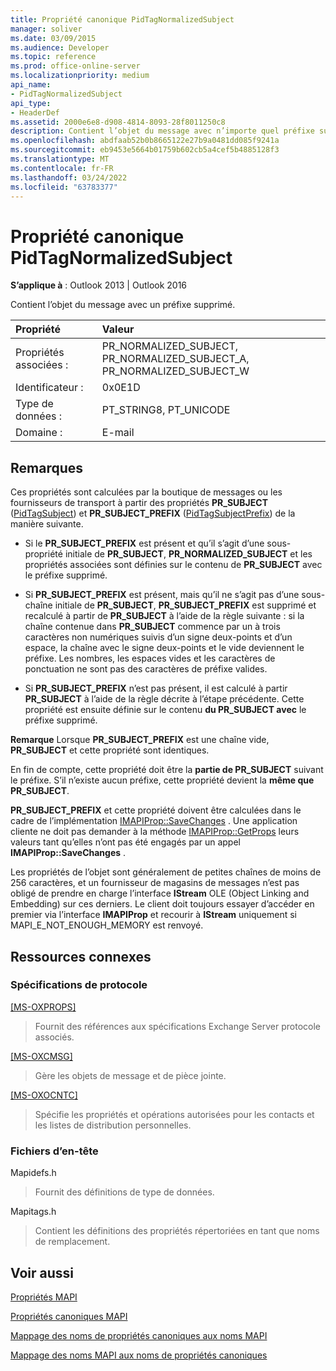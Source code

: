 ```yaml
---
title: Propriété canonique PidTagNormalizedSubject
manager: soliver
ms.date: 03/09/2015
ms.audience: Developer
ms.topic: reference
ms.prod: office-online-server
ms.localizationpriority: medium
api_name:
- PidTagNormalizedSubject
api_type:
- HeaderDef
ms.assetid: 2000e6e8-d908-4814-8093-28f8011250c8
description: Contient l’objet du message avec n’importe quel préfixe supprimé pour Outlook 2013 et Outlook 2016.
ms.openlocfilehash: abdfaab52b0b8665122e27b9a0481dd085f9241a
ms.sourcegitcommit: eb9453e5664b01759b602cb5a4cef5b4885128f3
ms.translationtype: MT
ms.contentlocale: fr-FR
ms.lasthandoff: 03/24/2022
ms.locfileid: "63783377"
---
```

# <a name="pidtagnormalizedsubject-canonical-property"></a>Propriété canonique PidTagNormalizedSubject

  
  
**S’applique à** : Outlook 2013 | Outlook 2016 
  
Contient l’objet du message avec un préfixe supprimé.
  
|Propriété |Valeur |
|:-----|:-----|
|Propriétés associées :  <br/> |PR_NORMALIZED_SUBJECT, PR_NORMALIZED_SUBJECT_A, PR_NORMALIZED_SUBJECT_W  <br/> |
|Identificateur :  <br/> |0x0E1D  <br/> |
|Type de données :  <br/> |PT_STRING8, PT_UNICODE  <br/> |
|Domaine :  <br/> |E-mail  <br/> |
   
## <a name="remarks"></a>Remarques

Ces propriétés sont calculées par la boutique de messages ou les fournisseurs de transport à partir des propriétés **PR_SUBJECT** ([PidTagSubject](pidtagsubject-canonical-property.md)) et **PR_SUBJECT_PREFIX** ([PidTagSubjectPrefix](pidtagsubjectprefix-canonical-property.md)) de la manière suivante.
  
- Si le **PR_SUBJECT_PREFIX** est présent et qu’il s’agit d’une sous-propriété initiale de **PR_SUBJECT**, **PR_NORMALIZED_SUBJECT** et les propriétés associées sont définies sur le contenu de **PR_SUBJECT** avec le préfixe supprimé. 
    
- Si **PR_SUBJECT_PREFIX** est présent, mais qu’il ne s’agit pas d’une sous-chaîne initiale de **PR_SUBJECT**, **PR_SUBJECT_PREFIX** est supprimé et recalculé à partir de **PR_SUBJECT** à l’aide de la règle suivante : si la chaîne contenue dans **PR_SUBJECT** commence par un à trois caractères non numériques suivis d’un signe deux-points et d’un espace, la chaîne avec le signe deux-points et le vide deviennent le préfixe. Les nombres, les espaces vides et les caractères de ponctuation ne sont pas des caractères de préfixe valides. 
    
- Si **PR_SUBJECT_PREFIX** n’est pas présent, il est calculé à partir **PR_SUBJECT** à l’aide de la règle décrite à l’étape précédente. Cette propriété est ensuite définie sur le contenu **du PR_SUBJECT avec** le préfixe supprimé. 
    
 **Remarque** Lorsque **PR_SUBJECT_PREFIX** est une chaîne vide, **PR_SUBJECT** et cette propriété sont identiques. 
  
En fin de compte, cette propriété doit être la **partie de PR_SUBJECT** suivant le préfixe. S’il n’existe aucun préfixe, cette propriété devient la **même que PR_SUBJECT**.
  
 **PR_SUBJECT_PREFIX** et cette propriété doivent être calculées dans le cadre de l’implémentation [IMAPIProp::SaveChanges](imapiprop-savechanges.md) . Une application cliente ne doit pas demander à la méthode [IMAPIProp::GetProps](imapiprop-getprops.md) leurs valeurs tant qu’elles n’ont pas été engagés par un appel **IMAPIProp::SaveChanges** . 
  
Les propriétés de l’objet sont généralement de petites chaînes de moins de 256 caractères, et un fournisseur de magasins de messages n’est pas obligé de prendre en charge l’interface **IStream** OLE (Object Linking and Embedding) sur ces derniers. Le client doit toujours essayer d’accéder en premier via l’interface **IMAPIProp** et recourir à **IStream** uniquement si MAPI_E_NOT_ENOUGH_MEMORY est renvoyé. 
  
## <a name="related-resources"></a>Ressources connexes

### <a name="protocol-specifications"></a>Spécifications de protocole

[[MS-OXPROPS]](https://msdn.microsoft.com/library/f6ab1613-aefe-447d-a49c-18217230b148%28Office.15%29.aspx)
  
> Fournit des références aux spécifications Exchange Server protocole associés.
    
[[MS-OXCMSG]](https://msdn.microsoft.com/library/7fd7ec40-deec-4c06-9493-1bc06b349682%28Office.15%29.aspx)
  
> Gère les objets de message et de pièce jointe.
    
[[MS-OXOCNTC]](https://msdn.microsoft.com/library/9b636532-9150-4836-9635-9c9b756c9ccf%28Office.15%29.aspx)
  
> Spécifie les propriétés et opérations autorisées pour les contacts et les listes de distribution personnelles.
    
### <a name="header-files"></a>Fichiers d’en-tête

Mapidefs.h
  
> Fournit des définitions de type de données.
    
Mapitags.h
  
> Contient les définitions des propriétés répertoriées en tant que noms de remplacement.
    
## <a name="see-also"></a>Voir aussi



[Propriétés MAPI](mapi-properties.md)
  
[Propriétés canoniques MAPI](mapi-canonical-properties.md)
  
[Mappage des noms de propriétés canoniques aux noms MAPI](mapping-canonical-property-names-to-mapi-names.md)
  
[Mappage des noms MAPI aux noms de propriétés canoniques](mapping-mapi-names-to-canonical-property-names.md)

